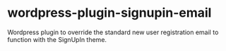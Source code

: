 wordpress-plugin-signupin-email
===============================

Wordpress plugin to override the standard new user registration email to function with the SignUpIn theme.
